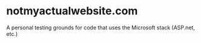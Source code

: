 # notmyactualwebsite.com
A personal testing grounds for code that uses the Microsoft stack (ASP.net, etc.)

